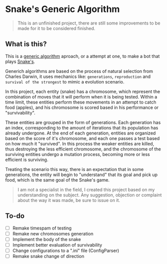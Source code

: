 # Snake's Generic Algorithm #

> This is an unfinished project, there are still some improvements to be made for it to be considered finished.

## What is this? ##

This is a [generic algorithm](https://en.wikipedia.org/wiki/Genetic_algorithm) aproach, or a attempt at one, to make a bot that plays [Snake's](https://en.wikipedia.org/wiki/Snake_(video_game)).

Generich algorithms are based on the process of natural selection from Charles Darwin, it uses mechanics like: `generations`, `reproduction` and `survival of the strongest` to mimic a evolution scenario.

In this project, each entity (snake) has a chromosome, which represent the combination of moves that it will perform when it is being tested. Within a time limit, these entities perform these movements in an attempt to catch food (apples), and his chromosome is scored based in his performance or "survivability".

These entities are grouped in the form of generations. Each generation has an index, corresponding to the amount of iterations that its population has already undergone. At the end of each generation, entities are organized based on the score of it's chromosome, and each one passes a test based on how much it "survived". In this process the weaker entities are killed, thus destroying the less efficient chromosome, and the chromosome of the surviving entities undergo a mutation process, becoming more or less efficient is surviving.

Treating the scenario this way, there is an expectation that in some generations, the entity will begin to "understand" that its goal and pick up food, which is the same goal of the Snake's game.

> I am not a specialist in the field, I created this project based on my understanding on the subject. Any suggestion, objection or complaint about the way it was made, be sure to issue on it.

## To-do ##

 - [ ] Remake timespam of testing
 - [ ] Remake new chromosomes generation
 - [ ] Implement the body of the snake
 - [ ] Implement better evaluation of survivability
 - [ ] Change configurations to a ".ini" file (ConfigParser)
 - [ ] Remake snake change of direction